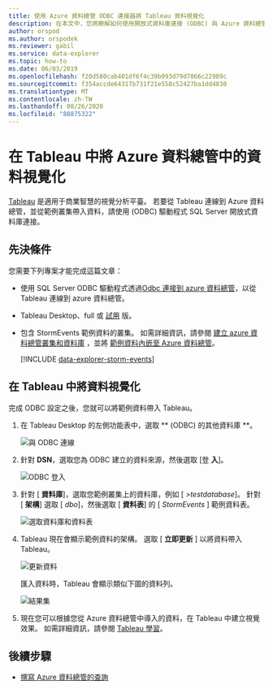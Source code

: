 ```yaml
---
title: 使用 Azure 資料總管 ODBC 連接器將 Tableau 資料視覺化
description: 在本文中，您將瞭解如何使用開放式資料庫連接 (ODBC) 與 Azure 資料總管連線的連線，以 Tableau 將資料視覺化。
author: orspod
ms.author: orspodek
ms.reviewer: gabil
ms.service: data-explorer
ms.topic: how-to
ms.date: 06/03/2019
ms.openlocfilehash: f20d580cab401df6f4c39b093d79d7866c22989c
ms.sourcegitcommit: f354accde64317b731f21e558c52427ba1dd4830
ms.translationtype: MT
ms.contentlocale: zh-TW
ms.lasthandoff: 08/26/2020
ms.locfileid: "88875322"
---
```

# <a name="visualize-data-from-azure-data-explorer-in-tableau"></a>在 Tableau 中將 Azure 資料總管中的資料視覺化

 [Tableau](https://www.tableau.com/) 是適用于商業智慧的視覺分析平臺。 若要從 Tableau 連線到 Azure 資料總管，並從範例叢集帶入資料，請使用 (ODBC) 驅動程式 SQL Server 開放式資料庫連接。 

## <a name="prerequisites"></a>先決條件

您需要下列專案才能完成這篇文章：

* 使用 SQL Server ODBC 驅動程式透過[Odbc 連接到 azure 資料總管](connect-odbc.md)，以從 Tableau 連線到 azure 資料總管。 

* Tableau Desktop、full 或 [試用](https://www.tableau.com/products/desktop/download) 版。

* 包含 StormEvents 範例資料的叢集。 如需詳細資訊，請參閱 [建立 azure 資料總管叢集和資料庫](create-cluster-database-portal.md) ，並將 [範例資料內嵌至 Azure 資料總管](ingest-sample-data.md)。

    [!INCLUDE [data-explorer-storm-events](includes/data-explorer-storm-events.md)]

## <a name="visualize-data-in-tableau"></a>在 Tableau 中將資料視覺化 

完成 ODBC 設定之後，您就可以將範例資料帶入 Tableau。

1. 在 Tableau Desktop 的左側功能表中，選取 ** (ODBC) 的其他資料庫 **。

    ![與 ODBC 連線](media/tableau/connect-odbc.png)

1. 針對 **DSN**，選取您為 ODBC 建立的資料來源，然後選取 [登 **入**]。

    ![ODBC 登入](media/tableau/odbc-sign-in.png)

1. 針對 [ **資料庫**]，選取您範例叢集上的資料庫，例如 [ *>testdatabase*]。 針對 [ **架構**] 選取 [ *dbo*]，然後選取 [ **資料表**] 的 [ *StormEvents* ] 範例資料表。

    ![選取資料庫和資料表](media/tableau/select-database-table.png)

1. Tableau 現在會顯示範例資料的架構。 選取 [ **立即更新** ] 以將資料帶入 Tableau。

    ![更新資料](media/tableau/update-data.png)

    匯入資料時，Tableau 會顯示類似下圖的資料列。

    ![結果集](media/tableau/result-set.png)

1. 現在您可以根據您從 Azure 資料總管中導入的資料，在 Tableau 中建立視覺效果。 如需詳細資訊，請參閱 [Tableau 學習](https://www.tableau.com/learn)。

## <a name="next-steps"></a>後續步驟

* [撰寫 Azure 資料總管的查詢](write-queries.md)